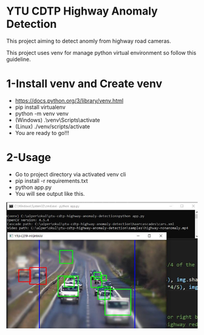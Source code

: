 # YTU CDTP Highway Anomaly Detection
This project aiming to detect anomly from highway road cameras.

This project uses venv for manage python virtual environment so follow this guideline.  

# 1-Install venv and Create venv
- https://docs.python.org/3/library/venv.html  
- pip install virtualenv
- python -m venv venv
- (Windows) .\venv\Scripts\activate
- (Linux) ./venv/scripts/activate
- You are ready to go!!!

# 2-Usage
- Go to project directory via activated venv cli
- pip install -r requirements.txt
- python app.py 
- You will see output like this.  

![car-detection-sample](./docs/sample-output-1.jpg)